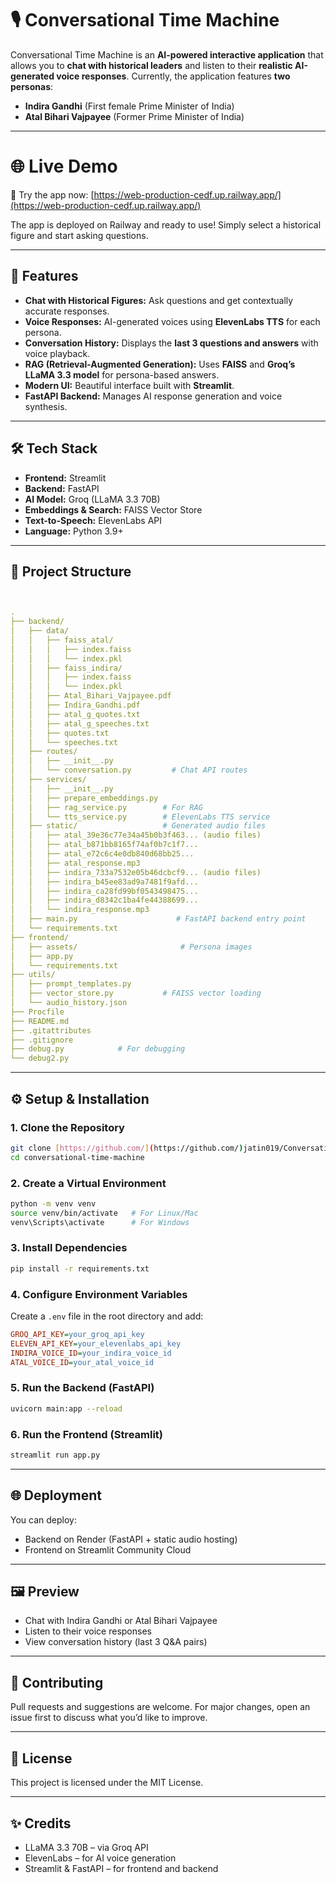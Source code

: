 # 🎙️ Conversational Time Machine

Conversational Time Machine is an **AI-powered interactive application** that allows you to **chat with historical leaders** and listen to their **realistic AI-generated voice responses**.
Currently, the application features **two personas**:
- **Indira Gandhi** (First female Prime Minister of India)
- **Atal Bihari Vajpayee** (Former Prime Minister of India)

---

# 🌐 Live Demo
🔗 Try the app now: [https://web-production-cedf.up.railway.app/](https://web-production-cedf.up.railway.app/)

The app is deployed on Railway and ready to use! Simply select a historical figure and start asking questions.

---

## 🚀 Features
- **Chat with Historical Figures:** Ask questions and get contextually accurate responses.
- **Voice Responses:** AI-generated voices using **ElevenLabs TTS** for each persona.
- **Conversation History:** Displays the **last 3 questions and answers** with voice playback.
- **RAG (Retrieval-Augmented Generation):** Uses **FAISS** and **Groq’s LLaMA 3.3 model** for persona-based answers.
- **Modern UI:** Beautiful interface built with **Streamlit**.
- **FastAPI Backend:** Manages AI response generation and voice synthesis.

---

## 🛠 Tech Stack
- **Frontend:** Streamlit
- **Backend:** FastAPI
- **AI Model:** Groq (LLaMA 3.3 70B)
- **Embeddings & Search:** FAISS Vector Store
- **Text-to-Speech:** ElevenLabs API
- **Language:** Python 3.9+

---

## 📂 Project Structure
```yaml


.
├── backend/
│   ├── data/
│   │   ├── faiss_atal/
│   │   │   ├── index.faiss
│   │   │   └── index.pkl
│   │   ├── faiss_indira/
│   │   │   ├── index.faiss
│   │   │   └── index.pkl
│   │   ├── Atal_Bihari_Vajpayee.pdf
│   │   ├── Indira_Gandhi.pdf
│   │   ├── atal_g_quotes.txt
│   │   ├── atal_g_speeches.txt
│   │   ├── quotes.txt
│   │   └── speeches.txt
│   ├── routes/
│   │   ├── __init__.py
│   │   └── conversation.py         # Chat API routes
│   ├── services/
│   │   ├── __init__.py
│   │   ├── prepare_embeddings.py
│   │   ├── rag_service.py        # For RAG
│   │   └── tts_service.py        # ElevenLabs TTS service
│   ├── static/                   # Generated audio files
│   │   ├── atal_39e36c77e34a45b0b3f463... (audio files)
│   │   ├── atal_b871bb8165f74af0b7c1f7...
│   │   ├── atal_e72c6c4e0db840d68bb25...
│   │   ├── atal_response.mp3
│   │   ├── indira_733a7532e05b46dcbcf9... (audio files)
│   │   ├── indira_b45ee83ad9a7481f9afd...
│   │   ├── indira_ca28fd99bf0543498475...
│   │   ├── indira_d8342c1ba4fe44388699...
│   │   └── indira_response.mp3
│   ├── main.py                      # FastAPI backend entry point
│   └── requirements.txt
├── frontend/
│   ├── assets/                       # Persona images
│   ├── app.py
│   └── requirements.txt
├── utils/
│   ├── prompt_templates.py 
│   ├── vector_store.py           # FAISS vector loading
│   └── audio_history.json
├── Procfile
├── README.md
├── .gitattributes
├── .gitignore
├── debug.py            # For debugging 
└── debug2.py

```

---

## ⚙️ Setup & Installation

### 1. Clone the Repository
```bash
git clone [https://github.com/](https://github.com/)jatin019/Conversational-Time-Machine-Project.git
cd conversational-time-machine
```
### 2. Create a Virtual Environment
```bash
python -m venv venv
source venv/bin/activate   # For Linux/Mac
venv\Scripts\activate      # For Windows
```
### 3. Install Dependencies
```bash
pip install -r requirements.txt
```
### 4. Configure Environment Variables
Create a `.env` file in the root directory and add:
```ini
GROQ_API_KEY=your_groq_api_key
ELEVEN_API_KEY=your_elevenlabs_api_key
INDIRA_VOICE_ID=your_indira_voice_id
ATAL_VOICE_ID=your_atal_voice_id
```
### 5. Run the Backend (FastAPI)
```bash
uvicorn main:app --reload
```
### 6. Run the Frontend (Streamlit)
```bash
streamlit run app.py
```

---

## 🌐 Deployment
You can deploy:
- Backend on Render (FastAPI + static audio hosting)
- Frontend on Streamlit Community Cloud

---

## 🖼 Preview
- Chat with Indira Gandhi or Atal Bihari Vajpayee
- Listen to their voice responses
- View conversation history (last 3 Q&A pairs)

---

## 🤝 Contributing
Pull requests and suggestions are welcome.
For major changes, open an issue first to discuss what you’d like to improve.

---

## 📜 License
This project is licensed under the MIT License.

---

## ✨ Credits
- LLaMA 3.3 70B – via Groq API
- ElevenLabs – for AI voice generation
- Streamlit & FastAPI – for frontend and backend
